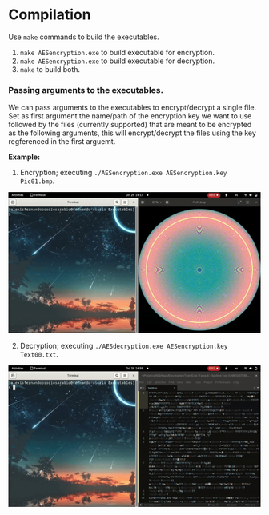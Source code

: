#  Compilation

Use ``make`` commands to build the executables.

1. ``make AESencryption.exe`` to build executable for encryption.
2. ``make AESencryption.exe`` to build executable for decryption.
3. ``make`` to build both.

### Passing arguments to the executables.
We can pass arguments to the executables to encrypt/decrypt a single file. Set as first argument the name/path of the encryption
key we want to use followed by the files (currently supported) that are meant to be encrypted as the following arguments, this
will encrypt/decrypt the files using the key regferenced in the first arguemt.

**Example:**

1. Encryption; executing ``./AESencryption.exe AESencryption.key Pic01.bmp``.

![Encryption](../../Images/AESencryption.gif)

2. Decryption; executing ``./AESdecryption.exe AESencryption.key Text00.txt``.

![Decryption](../../Images/AESdecryption.gif)

